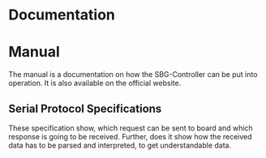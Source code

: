 # Documentation

# Manual
The manual is a documentation on how the SBG-Controller can be put into operation. It is also available on the official website.


Serial Protocol Specifications
-----------------------
These specification show, which request can be sent to board and which response is going to be received. Further, does it show how the received data has to be parsed and interpreted, to get understandable data.